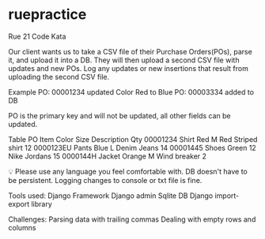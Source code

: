 # ruepractice

Rue 21 Code Kata 

Our client wants us to take a CSV file of their Purchase Orders(POs), parse it, and 
upload it into a DB. They will then upload a second CSV file with updates and new POs. Log any updates or new insertions that result from uploading the second CSV 
file. 

Example 
PO: 00001234 updated Color Red to Blue PO: 00003334 added to DB 

PO is the primary key and will not be updated, all other fields can be updated. 

Table 
PO Item Color Size Description Qty 
00001234 Shirt Red M Red Striped shirt 12 
0000123EU Pants Blue L Denim Jeans 14 
00001445 Shoes Green 12 Nike Jordans 15 
0000144H Jacket Orange M Wind breaker 2 

💡 Please use any language you feel comfortable with. DB doesn't have to be 
persistent. Logging changes to console or txt file is fine. 

Tools used:
Django Framework
Django admin
Sqlite DB
Django import-export library

Challenges:
Parsing data with trailing commas
Dealing with empty rows and columns

